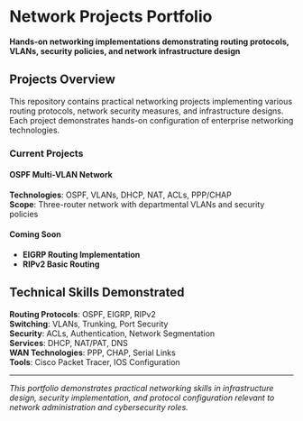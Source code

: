 # Network Projects Portfolio

**Hands-on networking implementations demonstrating routing protocols, VLANs, security policies, and network infrastructure design**

## Projects Overview

This repository contains practical networking projects implementing various routing protocols, network security measures, and infrastructure designs. Each project demonstrates hands-on configuration of enterprise networking technologies.

### Current Projects

#### OSPF Multi-VLAN Network
**Technologies**: OSPF, VLANs, DHCP, NAT, ACLs, PPP/CHAP  
**Scope**: Three-router network with departmental VLANs and security policies

#### Coming Soon
- **EIGRP Routing Implementation** 
- **RIPv2 Basic Routing** 

## Technical Skills Demonstrated

**Routing Protocols**: OSPF, EIGRP, RIPv2  
**Switching**: VLANs, Trunking, Port Security  
**Security**: ACLs, Authentication, Network Segmentation  
**Services**: DHCP, NAT/PAT, DNS  
**WAN Technologies**: PPP, CHAP, Serial Links  
**Tools**: Cisco Packet Tracer, IOS Configuration

---

*This portfolio demonstrates practical networking skills in infrastructure design, security implementation, and protocol configuration relevant to network administration and cybersecurity roles.*
